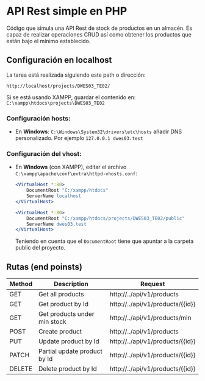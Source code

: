 # API Rest simple en PHP
Código que simula una API Rest de stock de productos en un almacén.
Es capaz de realizar operaciones CRUD así como obtener los productos que están bajo el mínimo establecido.

## Configuración en localhost

La tarea está realizada siguiendo este path o dirección:

`http://localhost/projects/DWES03_TE02/`

Si se está usando XAMPP, guardar el contenido en: `C:\xampp\htdocs\projects\DWES03_TE02`

### Configuración hosts:
+  En __Windows__: `C:\Windows\System32\drivers\etc\hosts` añadir DNS personalizado. Por ejemplo `127.0.0.1 dwes03.test`

### Configuración del vhost:
+ En __Windows__ (con XAMPP), editar el archivo `C:\xampp\apache\conf\extra\httpd-vhosts.conf`:

    ```apache
    <VirtualHost *:80>
        DocumentRoot "C:/xampp/htdocs"
        ServerName localhost
    </VirtualHost>

    <VirtualHost *:80>
        DocumentRoot "C:/xampp/htdocs/projects/DWES03_TE02/public"
        ServerName dwes03.test
    </VirtualHost>
    ```

    Teniendo en cuenta que el `DocumentRoot` tiene que apuntar a la carpeta public del proyecto.

## Rutas (end poinsts)

| Method | Description                  | Request                          |
| ------ | ---------------------------- |----------------------------------|
| GET    | Get all products             | http://../api/v1/products        |
| GET    | Get product by Id            | http://../api/v1/products/{{id}} |
| GET    | Get products under min stock | http://../api/v1/products/min    |
| POST   | Create product               | http://../api/v1/products        |
| PUT    | Update product by Id         | http://../api/v1/products/{{id}} |
| PATCH  | Partial update product by Id | http://../api/v1/products/{{id}} |
| DELETE | Delete product by Id         | http://../api/v1/products/{{id}} |